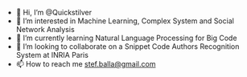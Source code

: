 - 👋 Hi, I’m @Quickstilver
- 👀 I’m interested in Machine Learning, Complex System and Social Network Analysis
- 🌱 I’m currently learning Natural Language Processing for Big Code
- 💞️ I’m looking to collaborate on a Snippet Code Authors Recognition System at INRIA Paris
- 📫 How to reach me stef.balla@gmail.com

